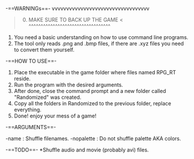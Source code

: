 -==WARNINGs==-
 vvvvvvvvvvvvvvvvvvvvvvvvvvvvvvvvvv
> 0. MAKE SURE TO BACK UP THE GAME <
 ^^^^^^^^^^^^^^^^^^^^^^^^^^^^^^^^^^

1. You need a basic understanding on how to use command line programs.
2. The tool only reads .png and .bmp files, if there are .xyz files you need to convert them yourself.

-==HOW TO USE==-

1. Place the executable in the game folder where files named RPG_RT reside.
2. Run the program with the desired arguments.
3. After done, close the command prompt and a new folder called "Randomized" was created.
4. Copy all the folders in Randomized to the previous folder, replace everything.
5. Done! enjoy your mess of a game!

-==ARGUMENTS==-

-name : Shuffle filenames.
-nopalette : Do not shuffle palette AKA colors.

-==TODO==-
*Shuffle audio and movie (probably avi) files.